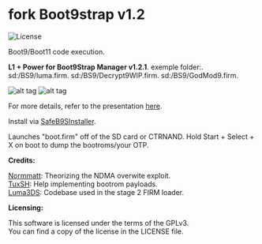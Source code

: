 fork Boot9strap v1.2
=====
![License](https://img.shields.io/badge/License-GPLv3-blue.svg)

Boot9/Boot11 code execution.


**L1 + Power for Boot9Strap Manager v1.2.1**.
exemple folder:.
sd:/BS9/luma.firm.
sd:/BS9/Decrypt9WIP.firm.
sd:/BS9/GodMod9.firm.

![alt tag](https://github.com/kasai07/boot9strap-Manager/blob/master/image_1.png) ![alt tag](https://github.com/kasai07/boot9strap-Manager/blob/master/image_2.png)

For more details, refer to the presentation [here](https://sciresm.github.io/33-and-a-half-c3/).

Install via [SafeB9SInstaller](https://github.com/d0k3/SafeB9SInstaller).

Launches "boot.firm" off of the SD card or CTRNAND. Hold Start + Select + X on boot to dump the bootroms/your OTP.

**Credits:**

[Normmatt](https://github.com/Normmatt): Theorizing the NDMA overwite exploit.    
[TuxSH](https://github.com/TuxSH): Help implementing bootrom payloads.    
[Luma3DS](https://github.com/AuroraWright/Luma3DS): Codebase used in the stage 2 FIRM loader.    

**Licensing:**

This software is licensed under the terms of the GPLv3.  
You can find a copy of the license in the LICENSE file.
